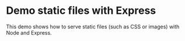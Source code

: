 # Demo static files with Express

This demo shows how to serve static files (such as CSS or images) with Node and Express.

